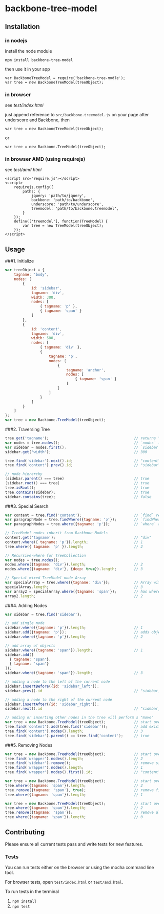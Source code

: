 # backbone-tree-model

## Installation

### in nodejs

install the node module

`npm install backbone-tree-model`

then use it in your app

```
var BackboneTreeModel = require('backbone-tree-modle');
var tree = new BackboneTreeModel(treeObject);
```

### in browser
see _test/index.html_

just append reference to `src/backbone.treemodel.js` on your page after underscore and Backbone, then

`var tree = new BackboneTreeModel(treeObject);`

or

`var tree = new Backbone.TreeModel(treeObject);`


### in browser AMD (using requirejs)
see _test/amd.html_

```
<script src="require.js"></script>
<script>
	requirejs.config({
		paths: {
			jquery: 'path/to/jquery',
			backbone: 'path/to/backbone',
			underscore: 'path/to/underscore',
			treemodel: 'path/to/backbone.treemodel',
		}
	});
	define(['treemodel'], function(TreeModel) {
		var tree = new TreeModel(treeObject);
	});
</script>
```


## Usage

###1. Initialize
```javascript
var treeObject = {
	tagname: 'body',
	nodes: [
		{
			id: 'sidebar',
			tagname: 'div',
			width: 300,
			nodes: [
				{ tagname: 'p' },
				{ tagname: 'span' }
			]
		},
		{
			id: 'content',
			tagname: 'div',
			width: 600,
			nodes: [
				{ tagname: 'div' },
				{
					tagname: 'p',
					nodes: [
						{
							tagname: 'anchor',
							nodes: [
								{ tagname: 'span' }
							]
						}
					]
				}
			]
		}
	]
};
var tree = new Backbone.TreeModel(treeObject);
```

###2. Traversing Tree
```javascript
tree.get('tagname');                                       // returns "body", `tree` is a backbone model
var nodes = tree.nodes();                                  // `nodes` is a backbone collection
var sidebar = nodes.first();                               // `sidebar` is a backbone model
sidebar.get('width');                                      // 300

tree.find('sidebar').next().id;                            // "content"
tree.find('content').prev().id;                            // "sidebar"

// node hierarchy
(sidebar.parent() === tree)                                // true
(sidebar.root() === tree)                                  // true
tree.isRoot();                                             // true
tree.contains(sidebar);                                    // true
sidebar.contains(tree);                                    // false
```

###3. Special Search
```javascript
var content = tree.find('content');                        // `find` returns unique node
var paragraphNode = tree.findWhere({tagname: 'p'});        // `findWhere` returns first match
var paragraphNodes = tree.where({tagname: 'p'});           // `where` returns all matches

// TreeModel nodes inherit from Backbone Models
content.get('tagname');                                    // "div"
content.where({ tagname: 'p'}).length;                     // 1
tree.where({ tagname: 'p' }).length;                       // 2

// Recursive-where for TreeCollection
var nodes = tree.nodes();
nodes.where({tagname: 'div'}).length;                      // 2
nodes.where({tagname: 'div'}, {deep: true}).length;        // 3

// Special mixed TreeModel node Array
var specialArray = tree.where({tagname: 'div'});           // Array with standard methods (push/pop/splice/etc.)
specialArray.length;                                       // 3
var array2 = specialArray.where({tagname: 'span'});        // has where method and returns special array
array2.length;                                             // 2
```

###4. Adding Nodes
```javascript
var sidebar = tree.find('sidebar');

// add single node
sidebar.where({tagname: 'p'}).length;                      // 1
sidebar.add({tagname: 'p'});                               // adds object to sidebar node
sidebar.where({tagname: 'p'}).length;                      // 2

// add array of objects
sidebar.where({tagname: 'span'}).length;                   // 1
sidebar.add([
  { tagname: 'span'},
  { tagname: 'span'}
]);
sidebar.where({tagname: 'span'}).length;                   // 3

// adding a node to the left of the current node
sidebar.insertBefore({id: 'sidebar_left'});
sidebar.prev().id                                          // "sidebar_left"

// adding a node to the right of the current node
sidebar.insertAfter({id: 'sidebar_right'});
sidebar.next().id                                          // "sidebar_right"

// adding or inserting other nodes in the tree will perform a "move"
var tree = new Backbone.TreeModel(treeObject);             // start over with original data
tree.find('content').add(tree.find('sidebar'));            // add existing node
tree.find('content').nodes().length;                       // 3
tree.find('sidebar').parent() == tree.find('content');     // true
```

###5. Removing Nodes
```javascript
var tree = new Backbone.TreeModel(treeObject);             // start over with original data
tree.find('wrapper').nodes().length;                       // 2
tree.find('sidebar').remove();                             // remove sidebar node
tree.find('wrapper').nodes().length;                       // 1
tree.find('wrapper').nodes().first().id;                   // "content"

var tree = new Backbone.TreeModel(treeObject);             // start over with original data
tree.where({tagname: 'span'}).length;                      // 2
tree.remove({tagname: 'span'}, true);                      // remove first matched span
tree.where({tagname: 'span'}).length;                      // 1

var tree = new Backbone.TreeModel(treeObject);             // start over with original data
tree.where({tagname: 'span'}).length;                      // 2
tree.remove({tagname: 'span'});                            // remove all matched nodes
tree.where({tagname: 'span'}).length;                      // 0
```


## Contributing

Please ensure all current tests pass and write tests for new features.

### Tests

You can run tests either on the browser or using the mocha command line tool.

For browser tests, open `test/index.html` or `test/amd.html`.

To run tests in the terminal

1. `npm install`
1. `npm test`

